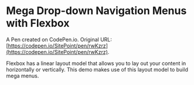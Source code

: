 # Mega Drop-down Navigation Menus with Flexbox

A Pen created on CodePen.io. Original URL: [https://codepen.io/SitePoint/pen/rwKzrz](https://codepen.io/SitePoint/pen/rwKzrz).

Flexbox has a linear layout model that allows you to lay out your content in horizontally or vertically. This demo makes use of this layout model to build mega menus.